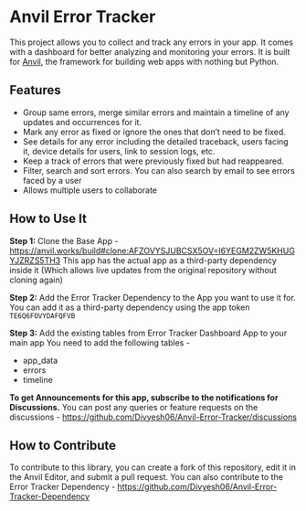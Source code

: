 # Anvil Error Tracker

This project allows you to collect and track any errors in your app. It comes with a dashboard for better analyzing and monitoring your errors. It is built for [Anvil](https://anvil.works?utm_source=github:app_README), the framework for building web apps with nothing but Python.

## Features

* Group same errors, merge similar errors and maintain a timeline of any updates and occurrences for it.
* Mark any error as fixed or ignore the ones that don’t need to be fixed.
* See details for any error including the detailed traceback, users facing it, device details for users, link to session logs, etc.
* Keep a track of errors that were previously fixed but had reappeared.
* Filter, search and sort errors. You can also search by email to see errors faced by a user
* Allows multiple users to collaborate
  
## How to Use It

**Step 1:** Clone the Base App - https://anvil.works/build#clone:AFZOVYSJUBCSX5OV=I6YEGM2ZW5KHUGYJZRZS5TH3
This app has the actual app as a third-party dependency inside it (Which allows live updates from the original repository without cloning again)

**Step 2:** Add the Error Tracker Dependency to the App you want to use it for.
You can add it as a third-party dependency using the app token `TE6Q6FOVYDAFQFVB`

**Step 3:** Add the existing tables from Error Tracker Dashboard App to your main app
You need to add the following tables - 

* app_data
* errors
* timeline

**To get Announcements for this app, subscribe to the notifications for Discussions.**
You can post any queries or feature requests on the discussions - https://github.com/Divyesh06/Anvil-Error-Tracker/discussions

## How to Contribute

To contribute to this library, you can create a fork of this repository, edit it in the Anvil Editor, and submit a pull request.
You can also contribute to the Error Tracker Dependency - https://github.com/Divyesh06/Anvil-Error-Tracker-Dependency
